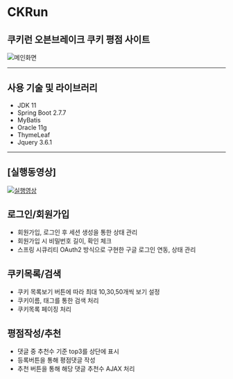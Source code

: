 # CKRun
<h2>쿠키런 오븐브레이크 쿠키 평점 사이트</h2>

![메인화면](https://user-images.githubusercontent.com/73933471/215435500-d2f2ce8f-dbba-44ed-853e-294300c8458d.gif)

---

## 사용 기술 및 라이브러리
* JDK 11
* Spring Boot 2.7.7
* MyBatis
* Oracle 11g
* ThymeLeaf
* Jquery 3.6.1

---


## [실행동영상]
[![실행영상]( https://img.youtube.com/vi/kU11_uGRH-8/0.jpg)](https://www.youtube.com/watch?v=kU11_uGRH-8)

## 로그인/회원가입
- 회원가입, 로그인 후 세션 생성을 통한 상태 관리
- 회원가입 시 비밀번호 길이, 확인 체크
- 스프링 시큐리티 OAuth2 방식으로 구현한 구글 로그인 연동, 상태 관리

## 쿠키목록/검색
- 쿠키 목록보기 버튼에 따라 최대 10,30,50개씩 보기 설정
- 쿠키이름, 태그를 통한 검색 처리
- 쿠키목록 페이징 처리

## 평점작성/추천
- 댓글 중 추천수 기준 top3를 상단에 표시
- 등록버튼을 통해 평점댓글 작성
- 추천 버튼을 통해 해당 댓글 추천수 AJAX 처리
